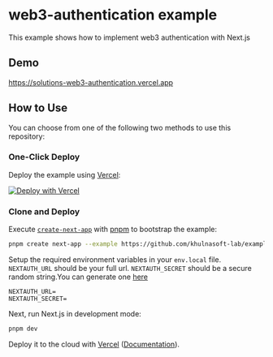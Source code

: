 # web3-authentication example

This example shows how to implement web3 authentication with Next.js

## Demo

https://solutions-web3-authentication.vercel.app

## How to Use

You can choose from one of the following two methods to use this repository:

### One-Click Deploy

Deploy the example using [Vercel](https://vercel.com?utm_source=github&utm_medium=readme&utm_campaign=vercel-examples):

[![Deploy with Vercel](https://vercel.com/button)](https://vercel.com/new/git/external?repository-url=https://github.com/khulnasoft-lab/examples/tree/main/solutions/web3-authentication&project-name=web3-authentication&repository-name=web3-authentication&env=NEXTAUTH_URL,NEXTAUTH_SECRET)

### Clone and Deploy

Execute [`create-next-app`](https://github.com/khulnasoft-lab/next.js/tree/canary/packages/create-next-app) with [pnpm](https://pnpm.io/installation) to bootstrap the example:

```bash
pnpm create next-app --example https://github.com/khulnasoft-lab/examples/tree/main/solutions/web3-authentication
```

Setup the required environment variables in your `env.local` file. `NEXTAUTH_URL` should be your full url.
`NEXTAUTH_SECRET` should be a secure random string.You can generate one [here](https://www.google.com/search?client=firefox-b-d&q=generate+random+strings)

```
NEXTAUTH_URL=
NEXTAUTH_SECRET=
```

Next, run Next.js in development mode:

```bash
pnpm dev
```

Deploy it to the cloud with [Vercel](https://vercel.com/new?utm_source=github&utm_medium=readme&utm_campaign=edge-middleware-eap) ([Documentation](https://nextjs.org/docs/deployment)).
